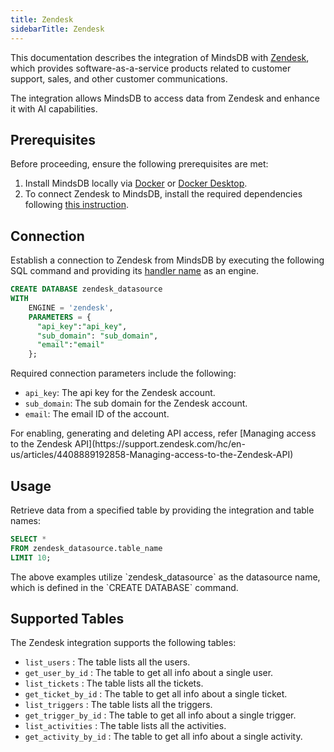 ```yaml
---
title: Zendesk
sidebarTitle: Zendesk
---
```


This documentation describes the integration of MindsDB with [Zendesk](https://www.zendesk.com/), which provides software-as-a-service products related to customer support, sales, and other customer communications.

The integration allows MindsDB to access data from Zendesk and enhance it with AI capabilities.

## Prerequisites

Before proceeding, ensure the following prerequisites are met:

1. Install MindsDB locally via [Docker](https://docs.mindsdb.com/setup/self-hosted/docker) or [Docker Desktop](https://docs.mindsdb.com/setup/self-hosted/docker-desktop).
2. To connect Zendesk to MindsDB, install the required dependencies following [this instruction](https://docs.mindsdb.com/setup/self-hosted/docker#install-dependencies).

## Connection

Establish a connection to Zendesk from MindsDB by executing the following SQL command and providing its [handler name](https://github.com/mindsdb/mindsdb/tree/main/mindsdb/integrations/handlers/zendesk_handler) as an engine.

```sql
CREATE DATABASE zendesk_datasource
WITH
    ENGINE = 'zendesk',
    PARAMETERS = {
      "api_key":"api_key",
      "sub_domain": "sub_domain",
      "email":"email"
    };
```

Required connection parameters include the following:

* `api_key`: The api key for the Zendesk account.
* `sub_domain`: The sub domain for the Zendesk account.
* `email`: The email ID of the account.

<Tip>
For enabling, generating and deleting API access, refer [Managing access to the Zendesk API](https://support.zendesk.com/hc/en-us/articles/4408889192858-Managing-access-to-the-Zendesk-API)
</Tip>

## Usage

Retrieve data from a specified table by providing the integration and table names:

```sql
SELECT *
FROM zendesk_datasource.table_name
LIMIT 10;
```

<Note>
The above examples utilize `zendesk_datasource` as the datasource name, which is defined in the `CREATE DATABASE` command.
</Note>

## Supported Tables

The Zendesk integration supports the following tables:

* `list_users` : The table lists all the users.
* `get_user_by_id` : The table to get all info about a single user.
* `list_tickets` : The table lists all the tickets.
* `get_ticket_by_id` : The table to get all info about a single ticket.
* `list_triggers` : The table lists all the triggers.
* `get_trigger_by_id` : The table to get all info about a single trigger.
* `list_activities` : The table lists all the activities.
* `get_activity_by_id` : The table to get all info about a single activity.